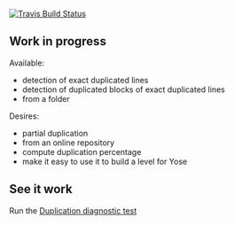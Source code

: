 [![Travis Build Status](https://travis-ci.org/ericminio/pion.png?branch=master)](https://travis-ci.org/ericminio/pion)

## Work in progress

Available:
* detection of exact duplicated lines
* detection of duplicated blocks of exact duplicated lines
* from a folder

Desires:
* partial duplication
* from an online repository
* compute duplication percentage
* make it easy to use it to build a level for Yose


## See it work

Run the [Duplication diagnostic test](https://github.com/ericminio/pion/blob/master/duplication.diagnostic.spec.js)

